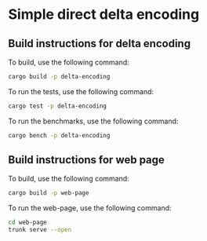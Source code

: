 # Simple direct delta encoding

## Build instructions for delta encoding

To build, use the following command:

```bash
cargo build -p delta-encoding
```

To run the tests, use the following command:

```bash
cargo test -p delta-encoding
```

To run the benchmarks, use the following command:

```bash
cargo bench -p delta-encoding
```

## Build instructions for web page

To build, use the following command:

```bash
cargo build -p web-page
```

To run the web-page, use the following command:

```bash
cd web-page
trunk serve --open
```
